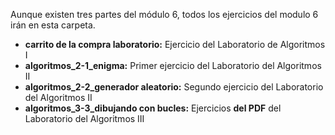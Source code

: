 Aunque existen tres partes del módulo 6, todos los ejercicios del modulo 6 irán en esta carpeta.

* **carrito de la compra laboratorio:** Ejercicio del Laboratorio de Algoritmos I
* **algoritmos_2-1_enigma:** Primer ejercicio del Laboratorio del Algoritmos II
* **algoritmos_2-2_generador aleatorio:** Segundo ejercicio del Laboratorio del Algoritmos II
* **algoritmos_3-3_dibujando con bucles:** Ejercicios **del PDF** del Laboratorio del Algoritmos III
